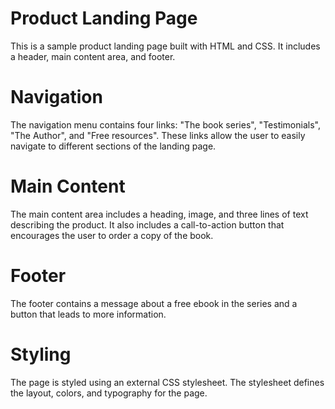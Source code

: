 # Product Landing Page
This is a sample product landing page built with HTML and CSS. It includes a header, main content area, and footer.

# Navigation
The navigation menu contains four links: "The book series", "Testimonials", "The Author", and "Free resources". These links allow the user to easily navigate to different sections of the landing page.

# Main Content
The main content area includes a heading, image, and three lines of text describing the product. It also includes a call-to-action button that encourages the user to order a copy of the book.

# Footer
The footer contains a message about a free ebook in the series and a button that leads to more information.

# Styling
The page is styled using an external CSS stylesheet. The stylesheet defines the layout, colors, and typography for the page.
